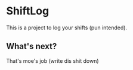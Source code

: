# ShiftLog

This is a project to log your shifts (pun intended).

## What's next?

That's moe's job (write dis shit down)
